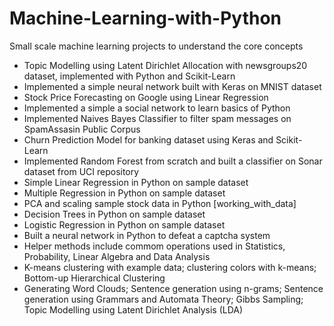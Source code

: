 # Machine-Learning-with-Python
Small scale machine learning projects to understand the core concepts
* Topic Modelling using Latent Dirichlet Allocation with newsgroups20 dataset, implemented with Python and Scikit-Learn
* Implemented a simple neural network built with Keras on MNIST dataset
* Stock Price Forecasting on Google using Linear Regression
* Implemented a simple a social network to learn basics of Python
* Implemented Naives Bayes Classifier to filter spam messages on SpamAssasin Public Corpus
* Churn Prediction Model for banking dataset using Keras and Scikit-Learn
* Implemented Random Forest from scratch and built a classifier on Sonar dataset from UCI repository
* Simple Linear Regression in Python on sample dataset
* Multiple Regression in Python on sample dataset
* PCA and scaling sample stock data in Python [working_with_data]
* Decision Trees in Python on sample dataset
* Logistic Regression in Python on sample dataset
* Built a neural network in Python to defeat a captcha system
* Helper methods include commom operations used in Statistics, Probability, Linear Algebra and Data Analysis
* K-means clustering with example data; clustering colors with k-means; Bottom-up Hierarchical Clustering
* Generating Word Clouds; Sentence generation using n-grams; Sentence generation using Grammars and Automata Theory; Gibbs Sampling; Topic Modelling using Latent Dirichlet Analysis (LDA)
